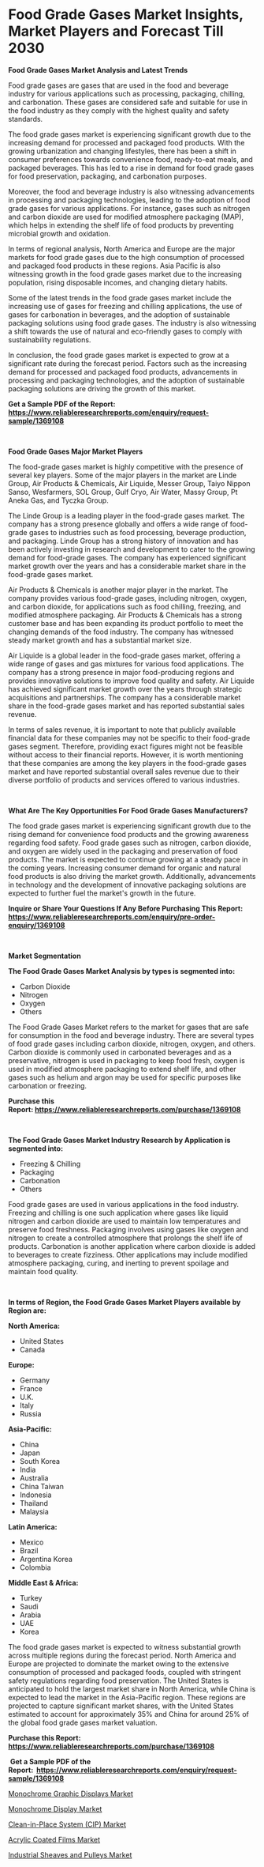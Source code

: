 <p><h1>Food Grade Gases Market Insights, Market Players and Forecast Till 2030</h1></p><p><strong>Food Grade Gases Market Analysis and Latest Trends</strong></p>
<p><p>Food grade gases are gases that are used in the food and beverage industry for various applications such as processing, packaging, chilling, and carbonation. These gases are considered safe and suitable for use in the food industry as they comply with the highest quality and safety standards.</p><p>The food grade gases market is experiencing significant growth due to the increasing demand for processed and packaged food products. With the growing urbanization and changing lifestyles, there has been a shift in consumer preferences towards convenience food, ready-to-eat meals, and packaged beverages. This has led to a rise in demand for food grade gases for food preservation, packaging, and carbonation purposes.</p><p>Moreover, the food and beverage industry is also witnessing advancements in processing and packaging technologies, leading to the adoption of food grade gases for various applications. For instance, gases such as nitrogen and carbon dioxide are used for modified atmosphere packaging (MAP), which helps in extending the shelf life of food products by preventing microbial growth and oxidation.</p><p>In terms of regional analysis, North America and Europe are the major markets for food grade gases due to the high consumption of processed and packaged food products in these regions. Asia Pacific is also witnessing growth in the food grade gases market due to the increasing population, rising disposable incomes, and changing dietary habits.</p><p>Some of the latest trends in the food grade gases market include the increasing use of gases for freezing and chilling applications, the use of gases for carbonation in beverages, and the adoption of sustainable packaging solutions using food grade gases. The industry is also witnessing a shift towards the use of natural and eco-friendly gases to comply with sustainability regulations.</p><p>In conclusion, the food grade gases market is expected to grow at a significant rate during the forecast period. Factors such as the increasing demand for processed and packaged food products, advancements in processing and packaging technologies, and the adoption of sustainable packaging solutions are driving the growth of this market.</p></p>
<p><strong>Get a Sample PDF of the Report:&nbsp; <a href="https://www.reliableresearchreports.com/enquiry/request-sample/1369108">https://www.reliableresearchreports.com/enquiry/request-sample/1369108</a></strong></p>
<p>&nbsp;</p>
<p><strong>Food Grade Gases Major Market Players</strong></p>
<p><p>The food-grade gases market is highly competitive with the presence of several key players. Some of the major players in the market are Linde Group, Air Products & Chemicals, Air Liquide, Messer Group, Taiyo Nippon Sanso, Wesfarmers, SOL Group, Gulf Cryo, Air Water, Massy Group, Pt Aneka Gas, and Tyczka Group.</p><p>The Linde Group is a leading player in the food-grade gases market. The company has a strong presence globally and offers a wide range of food-grade gases to industries such as food processing, beverage production, and packaging. Linde Group has a strong history of innovation and has been actively investing in research and development to cater to the growing demand for food-grade gases. The company has experienced significant market growth over the years and has a considerable market share in the food-grade gases market.</p><p>Air Products & Chemicals is another major player in the market. The company provides various food-grade gases, including nitrogen, oxygen, and carbon dioxide, for applications such as food chilling, freezing, and modified atmosphere packaging. Air Products & Chemicals has a strong customer base and has been expanding its product portfolio to meet the changing demands of the food industry. The company has witnessed steady market growth and has a substantial market size.</p><p>Air Liquide is a global leader in the food-grade gases market, offering a wide range of gases and gas mixtures for various food applications. The company has a strong presence in major food-producing regions and provides innovative solutions to improve food quality and safety. Air Liquide has achieved significant market growth over the years through strategic acquisitions and partnerships. The company has a considerable market share in the food-grade gases market and has reported substantial sales revenue.</p><p>In terms of sales revenue, it is important to note that publicly available financial data for these companies may not be specific to their food-grade gases segment. Therefore, providing exact figures might not be feasible without access to their financial reports. However, it is worth mentioning that these companies are among the key players in the food-grade gases market and have reported substantial overall sales revenue due to their diverse portfolio of products and services offered to various industries.</p></p>
<p>&nbsp;</p>
<p><strong>What Are The Key Opportunities For Food Grade Gases Manufacturers?</strong></p>
<p><p>The food grade gases market is experiencing significant growth due to the rising demand for convenience food products and the growing awareness regarding food safety. Food grade gases such as nitrogen, carbon dioxide, and oxygen are widely used in the packaging and preservation of food products. The market is expected to continue growing at a steady pace in the coming years. Increasing consumer demand for organic and natural food products is also driving the market growth. Additionally, advancements in technology and the development of innovative packaging solutions are expected to further fuel the market's growth in the future.</p></p>
<p><strong>Inquire or Share Your Questions If Any Before Purchasing This Report: <a href="https://www.reliableresearchreports.com/enquiry/pre-order-enquiry/1369108">https://www.reliableresearchreports.com/enquiry/pre-order-enquiry/1369108</a></strong></p>
<p>&nbsp;</p>
<p><strong>Market Segmentation</strong></p>
<p><strong>The Food Grade Gases Market Analysis by types is segmented into:</strong></p>
<p><ul><li>Carbon Dioxide</li><li>Nitrogen</li><li>Oxygen</li><li>Others</li></ul></p>
<p><p>The Food Grade Gases Market refers to the market for gases that are safe for consumption in the food and beverage industry. There are several types of food grade gases including carbon dioxide, nitrogen, oxygen, and others. Carbon dioxide is commonly used in carbonated beverages and as a preservative, nitrogen is used in packaging to keep food fresh, oxygen is used in modified atmosphere packaging to extend shelf life, and other gases such as helium and argon may be used for specific purposes like carbonation or freezing.</p></p>
<p><strong>Purchase this Report:&nbsp;<a href="https://www.reliableresearchreports.com/purchase/1369108">https://www.reliableresearchreports.com/purchase/1369108</a></strong></p>
<p>&nbsp;</p>
<p><strong>The Food Grade Gases Market Industry Research by Application is segmented into:</strong></p>
<p><ul><li>Freezing & Chilling</li><li>Packaging</li><li>Carbonation</li><li>Others</li></ul></p>
<p><p>Food grade gases are used in various applications in the food industry. Freezing and chilling is one such application where gases like liquid nitrogen and carbon dioxide are used to maintain low temperatures and preserve food freshness. Packaging involves using gases like oxygen and nitrogen to create a controlled atmosphere that prolongs the shelf life of products. Carbonation is another application where carbon dioxide is added to beverages to create fizziness. Other applications may include modified atmosphere packaging, curing, and inerting to prevent spoilage and maintain food quality.</p></p>
<p>&nbsp;</p>
<p><strong>In terms of Region, the Food Grade Gases Market Players available by Region are:</strong></p>
<p>
    <p> <strong> North America: </strong>
        <ul>
            <li>United States</li>
            <li>Canada</li>
        </ul>
        </p> 
    <p> <strong> Europe: </strong>
        <ul>
            <li>Germany</li>
            <li>France</li>
            <li>U.K.</li>
            <li>Italy</li>
            <li>Russia</li>
        </ul>
        </p> 
    <p> <strong> Asia-Pacific: </strong>
        <ul>
            <li>China</li>
            <li>Japan</li>
            <li>South Korea</li>
            <li>India</li>
            <li>Australia</li>
            <li>China Taiwan</li>
            <li>Indonesia</li>
            <li>Thailand</li>
            <li>Malaysia</li>
        </ul>
        </p> 
    <p> <strong> Latin America: </strong>
        <ul>
            <li>Mexico</li>
            <li>Brazil</li>
            <li>Argentina Korea</li>
            <li>Colombia</li>
        </ul>
        </p> 
    <p> <strong> Middle East & Africa: </strong>
        <ul>
            <li>Turkey</li>
            <li>Saudi</li>
            <li>Arabia</li>
            <li>UAE</li>
            <li>Korea</li>
        </ul>
    </p>
    </p>
<p><p>The food grade gases market is expected to witness substantial growth across multiple regions during the forecast period. North America and Europe are projected to dominate the market owing to the extensive consumption of processed and packaged foods, coupled with stringent safety regulations regarding food preservation. The United States is anticipated to hold the largest market share in North America, while China is expected to lead the market in the Asia-Pacific region. These regions are projected to capture significant market shares, with the United States estimated to account for approximately 35% and China for around 25% of the global food grade gases market valuation.</p></p>
<p><strong>Purchase this Report: <a href="https://www.reliableresearchreports.com/purchase/1369108">https://www.reliableresearchreports.com/purchase/1369108</a></strong></p>
<p>&nbsp;<strong>Get a Sample PDF of the Report:&nbsp;&nbsp;<a href="https://www.reliableresearchreports.com/enquiry/request-sample/1369108">https://www.reliableresearchreports.com/enquiry/request-sample/1369108</a></strong></p>
<p><strong></strong></p>
<p><p><a href="https://medium.com/@chiragreportprime4/monochrome-graphic-displays-market-size-growth-forecast-2023-2030-8b1d84ce2752">Monochrome Graphic Displays Market</a></p><p><a href="https://medium.com/@jhonwin654/monochrome-display-market-size-growth-forecast-2023-2030-6b355c76da25">Monochrome Display Market</a></p><p><a href="https://github.com/PeterParrish5/Market-Research-Report-List-1/blob/main/clean-in-place-system-cip-market.md">Clean-in-Place System (CIP) Market</a></p><p><a href="https://github.com/WillieWoodard/Market-Research-Report-List-1/blob/main/acrylic-coated-films-market.md">Acrylic Coated Films Market</a></p><p><a href="https://www.linkedin.com/pulse/decoding-industrial-sheaves-pulleys-market-deep-dive-latest-y3crf/">Industrial Sheaves and Pulleys Market</a></p></p>